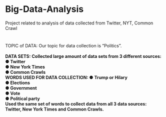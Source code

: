 # Big-Data-Analysis
Project related to analysis of data collected from Twitter, NYT, Common Crawl
#
TOPIC of DATA:
Our topic for data collection is “Politics”. <br/>
<br/>
<b>DATA SETS:<b/>
        Collected large amount of data sets from 3 different sources:<br/>
        ● Twitter<br/>
        ● New York Times<br/>
        ● Common Crawls <br/>
<b>WORDS USED FOR DATA COLLECTION:<b/>
        ● Trump or Hilary <br/>
        ● Elections <br/>
        ● Government <br/>
        ● Vote <br/>
        ● Political party <br/>
        Used the same set of words to collect data from all 3 data sources: Twitter, New York Times 
        and Common Crawls.
